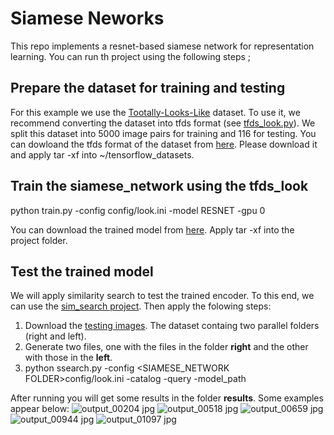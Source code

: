 # Siamese Neworks
This repo implements a resnet-based siamese network for representation learning.  You can run th project using the following steps ;

## Prepare the dataset for training and testing
   For this example we use the [Tootally-Looks-Like](https://sites.google.com/view/totally-looks-like-dataset)  dataset.  To use it, we recommend converting the dataset into tfds format (see [tfds_look.py](../datasets/tfds_look/tfds_look.py)). We split this dataset into 
   5000 image pairs for training and 116 for testing. You can dowloand the tfds format of the dataset from [here](https://www.dropbox.com/scl/fi/kbcntw4rb4vstf19caaer/tfds_look.tar?rlkey=xlx1sycgsruee89x1lyei5d0m&dl=0). Please download it and apply tar -xf into ~/tensorflow_datasets.
   
      
   
## Train the siamese_network using the tfds_look

python train.py -config config/look.ini -model RESNET -gpu 0

You can download the trained model from [here](https://www.dropbox.com/scl/fi/m8j8hcsn4g9pzhbpeh04n/model_look.tar?rlkey=z7mg78nckhwffsv1zk3da1q65&dl=0). Apply tar -xf into the project folder.

## Test the trained model
We will apply similarity search to test the trained encoder. To this end, we can use the [sim_search project](https://github.com/jmsaavedrar/siamese_networks). Then apply the folowing steps:
 1.  Download the [testing images](https://www.dropbox.com/scl/fi/qb50cb9lw1umxd5loeb3v/images_for_test.zip?rlkey=o2jbn08ozj5iwgnfc9o9phl32&dl=0). The dataset containg two parallel folders (right and left).
 2. Generate two files,  one with the files in the folder **right** and the other with those in the **left**. 
 3. 
	python ssearch.py 
		-config <SIAMESE_NETWORK FOLDER>config/look.ini
		-catalog <FILE WITH CATALOG IMAGES> 
		-query <FILE WITH QUERY IMAGES>
		-model_path  <MODEL PATH>


After running you will get some results in the folder **results**. Some examples appear below:
![output_00204 jpg](https://github.com/jmsaavedrar/siamese_networks/assets/8441460/d5d9c114-7cb4-4908-9d93-e393e2043847)
![output_00518 jpg](https://github.com/jmsaavedrar/siamese_networks/assets/8441460/6eeb9a38-a34f-420d-b6c9-ee74b34251b8)
![output_00659 jpg](https://github.com/jmsaavedrar/siamese_networks/assets/8441460/1295e05a-e6f2-4a1e-9ea5-70daf5ab298c)
![output_00944 jpg](https://github.com/jmsaavedrar/siamese_networks/assets/8441460/a7d9d657-98af-4f3e-9645-4c211b6d08fd)
![output_01097 jpg](https://github.com/jmsaavedrar/siamese_networks/assets/8441460/34a806ea-50a2-47bf-a4dd-28cbcc56e38a)
